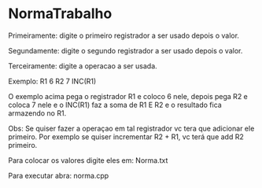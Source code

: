 # NormaTrabalho
Primeiramente: digite o primeiro registrador a ser usado depois o valor.

Segundamente: digite o segundo registrador a ser usado depois o valor.

Terceiramente: digite a operacao a ser usada.  

Exemplo: R1 6 R2 7 INC(R1) 

O exemplo acima pega o registrador R1 e coloco 6 nele, depois pega R2 e coloca 7 nele e o INC(R1) faz a soma de R1 E R2 e o resultado fica armazendo no R1. 

Obs: Se quiser fazer a operaçao em tal registrador vc tera que adicionar ele primeiro. Por exemplo se quiser incrementar R2 + R1, vc terá que add R2 primeiro.

Para colocar os valores digite eles em: Norma.txt

Para executar abra: norma.cpp

